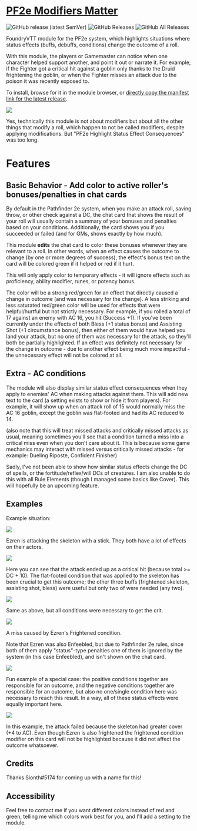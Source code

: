 # [PF2e Modifiers Matter](https://foundryvtt.com/packages/pf2e-modifiers-matter/)

![GitHub release (latest SemVer)](https://img.shields.io/github/v/release/itamarcu/pf2e-modifiers-matter?style=for-the-badge) 
![GitHub Releases](https://img.shields.io/github/downloads/itamarcu/pf2e-modifiers-matter/latest/total?style=for-the-badge) 
![GitHub All Releases](https://img.shields.io/github/downloads/itamarcu/pf2e-modifiers-matter/total?style=for-the-badge&label=Downloads+total)  

FoundryVTT module for the PF2e system, which highlights situations where status effects (buffs, debuffs, conditions) change the outcome of a roll.

With this module, the players or Gamemaster can notice when one character helped support another, and point it out or narrate it. 
For example, if the Fighter got a critical hit against a goblin only thanks to the Druid frightening the goblin, or when the Fighter
misses an attack due to the poison it was recently exposed to.

To install, browse for it in the module browser, or [directly copy the manifest link for the latest release](https://github.com/itamarcu/pf2e-modifiers-matter/releases/latest/download/module.json).

![](metadata/example_0.png)

Yes, technically this module is not about modifiers but about all the other things that modify a roll, which happen 
to not be called modifiers, despite applying modifications.  But "PF2e Highlight Status Effect Consequences" was too long.

# Features

## Basic Behavior - Add color to active roller's bonuses/penalties in chat cards

By default in the Pathfinder 2e system, when you make an attack roll, saving throw, or other check against a DC, the chat card that shows the result of your
roll will usually contain a summary of your bonuses and penalties based on your conditions.  Additionally, the card shows
you if you succeeded or failed (and for GMs, shows exactly by how much).

This module **edits** the chat card to color these bonuses whenever they are relevant to a roll.  In other words, when an effect
causes the outcome to change (by one or more degrees of success), the effect's bonus text on the card will be colored green if it helped
or red if it hurt.

This will only apply color to temporary effects - it will ignore effects such as proficiency, ability modifier, runes, or potency bonus.

The color will be a strong red/green for an effect that directly caused a change in outcome (and was necessary for the change).
A less striking and less saturated red/green color will be used for effects that were helpful/hurtful but not strictly necessary. 
For example, if you rolled a total of 17 against an enemy with AC 16, you hit (Success +1).  If you've been currently under
the effects of both Bless (+1 status bonus) and Assisting Shot (+1 circumstance bonus), then either of them would have helped
you land your attack, but no one of them was necessary for the attack, so they'll both be partially highlighted.
If an effect was definitely not necessary for the change in outcome - due to another effect being much more impactful - 
the unnecessary effect will not be colored at all.

## Extra - AC conditions

The module will also display similar status effect consequences when they apply to enemies' AC when making attacks against them.
This will add new text to the card (a setting exists to show or hide it from players).  For example, it will show up when
an attack roll of 15 would normally miss the AC 16 goblin, except the goblin was flat-footed and had its AC reduced to 14. 

(also note that this will treat missed attacks and critically missed attacks as usual, meaning sometimes you'll see that a condition 
turned a miss into a critical miss even when you don't care about it.  This is because some game mechanics may interact with missed
versus critically missed attacks - for example: Dueling Riposte, Confident Finisher)

Sadly, I've not been able to show how similar status effects change the DC of spells, or the fortitude/reflex/will DCs of creatures.
I am also unable to do this with all Rule Elements (though I managed some basics like Cover).
This will hopefully be an upcoming feature.

## Examples
Example situation:

![](metadata/example_situation.png)

Ezren is attacking the skeleton with a stick.  They both have a lot of effects on their actors.

![](metadata/example_1.png)

Here you can see that the attack ended up as a critical hit (because total >= DC + 10).  The flat-footed condition that
was applied to the skeleton has been crucial to get this outcome;  the other three buffs (frightened skeleton, assisting shot, bless)
were useful but only two of were needed (any two).

![](metadata/example_2.png)

Same as above, but all conditions were necessary to get the crit.

![](metadata/example_3.png)

A miss caused by Ezren's Frightened condition.

Note that Ezren was also Enfeebled, but due to Pathfinder 2e rules, since both of them apply "status"-type penalties 
one of them is ignored by the system (in this case Enfeebled), and isn't shown on the chat card.

![](metadata/example_4.png)

Fun example of a special case:  the positive conditions together are responsible for an outcome, and the negative
conditions together are responsible for an outcome, but also no one/single condition here was necessary to reach this
result.  In a way, all of these status effects were equally important here.

![](metadata/example_5.png)

In this example, the attack failed because the skeleton had greater cover (+4 to AC).  Even though Ezren is also frightened
the frightened condition modifier on this card will not be highlighted because it did not affect the outcome whatsoever.

## Credits

Thanks Sionth#5174 for coming up with a name for this!

## Accessibility

Feel free to contact me if you want different colors instead of red and green, telling me which colors work best for you, and I'll add a setting to the module.